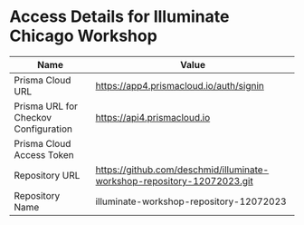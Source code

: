 # Access Details for Illuminate Chicago Workshop

| Name  | Value |
| ------------- | ------------- |
| Prisma Cloud URL | https://app4.prismacloud.io/auth/signin  |
| Prisma URL for Checkov Configuration | https://api4.prismacloud.io  |
| Prisma Cloud Access Token | <something here> |
| Repository URL | https://github.com/deschmid/illuminate-workshop-repository-12072023.git |
| Repository Name | illuminate-workshop-repository-12072023 |
